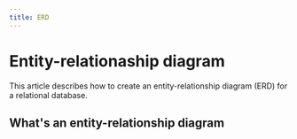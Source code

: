 ```yaml
---
title: ERD
---
```

# Entity-relationaship diagram
This article describes how to create an entity-relationship diagram (ERD) for a relational database.

## What's an entity-relationship diagram
